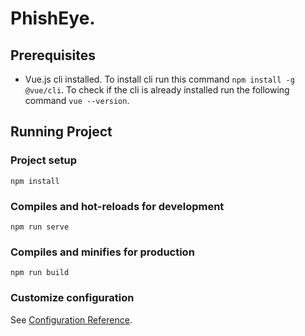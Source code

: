 # PhishEye.

## Prerequisites

- Vue.js cli installed. To install cli run this command `npm install -g @vue/cli`. To check if the cli is already installed run the following command `vue --version`.

## Running Project 

### Project setup
```
npm install
```

### Compiles and hot-reloads for development
```
npm run serve
```

### Compiles and minifies for production
```
npm run build
```

### Customize configuration
See [Configuration Reference](https://cli.vuejs.org/config/).

